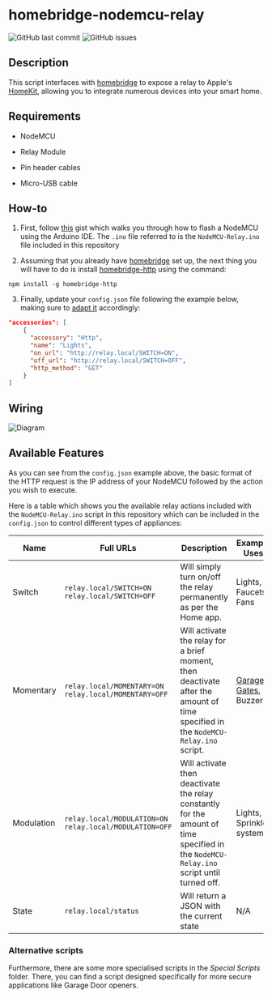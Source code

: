 # homebridge-nodemcu-relay

![GitHub last commit](https://img.shields.io/github/last-commit/Tommrodrigues/homebridge-nodemcu-relay.svg) ![GitHub issues](https://img.shields.io/github/issues/Tommrodrigues/homebridge-nodemcu-relay.svg)

## Description

This script interfaces with [homebridge](https://github.com/nfarina/homebridge) to expose a relay to Apple's [HomeKit](http://www.apple.com/ios/home/), allowing you to integrate numerous devices into your smart home.

## Requirements

* NodeMCU

* Relay Module

* Pin header cables

* Micro-USB cable

## How-to

1. First, follow [this](https://gist.github.com/Tommrodrigues/8d9d3b886936ccea9c21f495755640dd) gist which walks you through how to flash a NodeMCU using the Arduino IDE. The `.ino` file referred to is the `NodeMCU-Relay.ino` file included in this repository

2. Assuming that you already have [homebridge](https://github.com/nfarina/homebridge#installation) set up, the next thing you will have to do is install [homebridge-http](https://github.com/rudders/homebridge-http) using the command:
```
npm install -g homebridge-http
```

3. Finally, update your `config.json` file following the example below, making sure to [adapt it](#available-features) accordingly:

```json
"accessories": [
    {
      "accessory": "Http",
      "name": "Lights",
      "on_url": "http://relay.local/SWITCH=ON",
      "off_url": "http://relay.local/SWITCH=OFF",
      "http_method": "GET"
    }
]
```

## Wiring

![Diagram](https://i.ibb.co/Jrzr2Hm/68747470733a2f2f696d6167652e6962622e636f2f68454468464c2f576972696e672d52656c61792d4469616772616d2e6a7067.jpg)


## Available Features

As you can see from the `config.json` example above, the basic format of the HTTP request is the IP address of your NodeMCU followed by the action you wish to execute.

Here is a table which shows you the available relay actions included with the `NodeMCU-Relay.ino` script in this repository which can be included in the `config.json` to control different types of appliances:

| Name | Full URLs | Description | Example Uses |
| --- | --- | --- | --- |
| Switch | `relay.local/SWITCH=ON` `relay.local/SWITCH=OFF` | Will simply turn on/off the relay permanently as per the Home app. | Lights, Faucets, Fans |
| Momentary | `relay.local/MOMENTARY=ON` `relay.local/MOMENTARY=OFF` | Will activate the relay for a brief moment, then deactivate after the amount of time specified in the `NodeMCU-Relay.ino` script. | [Garages, Gates](#alternative-scripts), Buzzers |
| Modulation | `relay.local/MODULATION=ON` `relay.local/MODULATION=OFF` | Will activate then deactivate the relay constantly for the amount of time specified in the `NodeMCU-Relay.ino` script until turned off. | Lights, Sprinkler systems |
| State | `relay.local/status` | Will return a JSON with the current state | N/A |

### Alternative scripts

Furthermore, there are some more specialised scripts in the _Special Scripts_ folder. There, you can find a script designed specifically for more secure applications like Garage Door openers.

